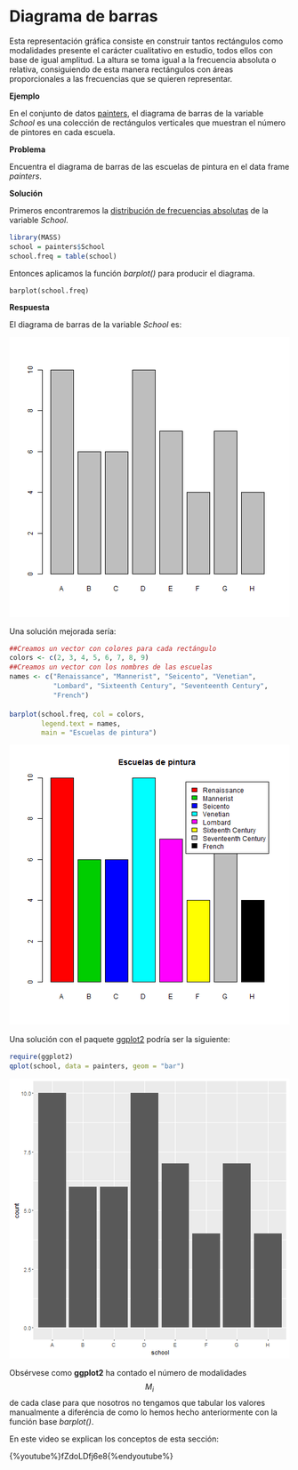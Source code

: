 
# Diagrama de barras

Esta representación gráfica consiste en construir tantos rectángulos como modalidades presente el carácter cualitativo en estudio, todos ellos con base de igual amplitud. La altura se toma igual a la frecuencia absoluta o relativa, consiguiendo de esta manera rectángulos con áreas proporcionales a las frecuencias que se quieren representar.

__Ejemplo__

En el conjunto de datos [painters](./README.md), el diagrama de barras de la variable _School_ es una colección de rectángulos verticales que muestran el número de pintores en cada escuela.

__Problema__

Encuentra el diagrama de barras de las escuelas de pintura en el data frame _painters_.

__Solución__

Primeros encontraremos la [distribución de frecuencias absolutas](./nqualitative.md) de la variable _School_.


```r
library(MASS)
school = painters$School
school.freq = table(school)
```

Entonces aplicamos la función _barplot()_ para producir el diagrama.

```
barplot(school.freq)

```

__Respuesta__

El diagrama de barras de la variable _School_ es:

![plot of chunk bargraph](figure/bargraph-1.png)

Una solución mejorada sería:


```r
##Creamos un vector con colores para cada rectángulo
colors <- c(2, 3, 4, 5, 6, 7, 8, 9)
##Creamos un vector con los nombres de las escuelas
names <- c("Renaissance", "Mannerist", "Seicento", "Venetian", 
           "Lombard", "Sixteenth Century", "Seventeenth Century", 
           "French")

barplot(school.freq, col = colors, 
        legend.text = names, 
        main = "Escuelas de pintura")
```

![plot of chunk bargraph.better](figure/bargraph.better-1.png)

Una solución con el paquete [ggplot2](http://ggplot2.org/) podría ser la siguiente:


```r
require(ggplot2)
qplot(school, data = painters, geom = "bar")
```

![plot of chunk bargraph.ggplot2](figure/bargraph.ggplot2-1.png)

Obsérvese como __ggplot2__ ha contado el número de modalidades $$M_{i}$$ de cada clase para que nosotros no tengamos que tabular los valores manualmente a diferéncia de como lo hemos hecho anteriormente con la función base _barplot()_.

En este video se explican los conceptos de esta sección:

{%youtube%}fZdoLDfj6e8{%endyoutube%}



